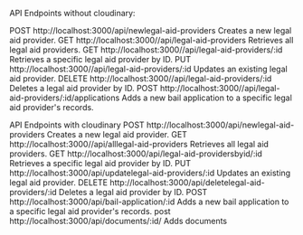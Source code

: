 API Endpoints without cloudinary:

POST http://localhost:3000/api/newlegal-aid-providers     Creates a new legal aid provider.
GET http://localhost:3000//api/legal-aid-providers        Retrieves all legal aid providers.
GET http://localhost:3000//api/legal-aid-providers/:id      Retrieves a specific legal aid provider by ID.
PUT http://localhost:3000//api/legal-aid-providers/:id      Updates an existing legal aid provider.
DELETE http://localhost:3000//api/legal-aid-providers/:id       Deletes a legal aid provider by ID.
POST http://localhost:3000//api/legal-aid-providers/:id/applications     Adds a new bail application to a specific legal aid provider's records.

API Endpoints with cloudinary
POST http://localhost:3000/api/newlegal-aid-providers     Creates a new legal aid provider.
GET http://localhost:3000//api/alllegal-aid-providers        Retrieves all legal aid providers.
GET http://localhost:3000/api/legal-aid-providersbyid/:id      Retrieves a specific legal aid provider by ID.
PUT http://localhost:3000/api/updatelegal-aid-providers/:id      Updates an existing legal aid provider.
DELETE http://localhost:3000/api/deletelegal-aid-providers/:id     Deletes a legal aid provider by ID.
POST http://localhost:3000/api/bail-application/:id     Adds a new bail application to a specific legal aid provider's records.
post http://localhost:3000/api/documents/:id/      Adds documents 